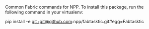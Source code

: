 Common Fabric commands for NPP.  To install this package, run the following command in your virtualenv:

pip install -e git+git@github.com:npp/fabtasktic.git#egg=Fabtasktic
